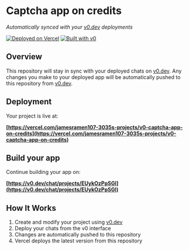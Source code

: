# Captcha app on credits

*Automatically synced with your [v0.dev](https://v0.dev) deployments*

[![Deployed on Vercel](https://img.shields.io/badge/Deployed%20on-Vercel-black?style=for-the-badge&logo=vercel)](https://vercel.com/jamesramen107-3035s-projects/v0-captcha-app-on-credits)
[![Built with v0](https://img.shields.io/badge/Built%20with-v0.dev-black?style=for-the-badge)](https://v0.dev/chat/projects/EUykOzPpSGl)

## Overview

This repository will stay in sync with your deployed chats on [v0.dev](https://v0.dev).
Any changes you make to your deployed app will be automatically pushed to this repository from [v0.dev](https://v0.dev).

## Deployment

Your project is live at:

**[https://vercel.com/jamesramen107-3035s-projects/v0-captcha-app-on-credits](https://vercel.com/jamesramen107-3035s-projects/v0-captcha-app-on-credits)**

## Build your app

Continue building your app on:

**[https://v0.dev/chat/projects/EUykOzPpSGl](https://v0.dev/chat/projects/EUykOzPpSGl)**

## How It Works

1. Create and modify your project using [v0.dev](https://v0.dev)
2. Deploy your chats from the v0 interface
3. Changes are automatically pushed to this repository
4. Vercel deploys the latest version from this repository
